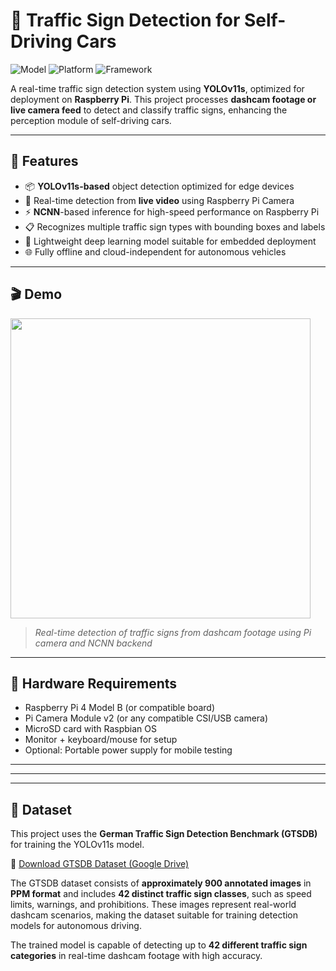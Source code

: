 # 🚦 Traffic Sign Detection for Self-Driving Cars

![Model](https://img.shields.io/badge/model-YOLOv11s-green)
![Platform](https://img.shields.io/badge/platform-Raspberry%20Pi-lightgrey)
![Framework](https://img.shields.io/badge/inference-NCNN-blue)

A real-time traffic sign detection system using **YOLOv11s**, optimized for deployment on **Raspberry Pi**. This project processes **dashcam footage or live camera feed** to detect and classify traffic signs, enhancing the perception module of self-driving cars.

---

## 🚀 Features

- 📦 **YOLOv11s-based** object detection optimized for edge devices  
- 🎥 Real-time detection from **live video** using Raspberry Pi Camera  
- ⚡ **NCNN**-based inference for high-speed performance on Raspberry Pi  
- 📋 Recognizes multiple traffic sign types with bounding boxes and labels  
- 🧠 Lightweight deep learning model suitable for embedded deployment  
- 🌐 Fully offline and cloud-independent for autonomous vehicles  

---

## 🎬 Demo

<img src="https://user-images.githubusercontent.com/your-demo.png" width="480"/>

> *Real-time detection of traffic signs from dashcam footage using Pi camera and NCNN backend*

---

## 🧰 Hardware Requirements

- Raspberry Pi 4 Model B (or compatible board)  
- Pi Camera Module v2 (or any compatible CSI/USB camera)  
- MicroSD card with Raspbian OS  
- Monitor + keyboard/mouse for setup  
- Optional: Portable power supply for mobile testing  

---
---

---

## 📂 Dataset

This project uses the **German Traffic Sign Detection Benchmark (GTSDB)** for training the YOLOv11s model.

🔗 [Download GTSDB Dataset (Google Drive)](https://drive.google.com/file/d/1AudgxEPmgsP-0HrYzBKzAV0Gn2tyAJjI/view?usp=drive_link)

The GTSDB dataset consists of **approximately 900 annotated images** in **PPM format** and includes **42 distinct traffic sign classes**, such as speed limits, warnings, and prohibitions. These images represent real-world dashcam scenarios, making the dataset suitable for training detection models for autonomous driving.

The trained model is capable of detecting up to **42 different traffic sign categories** in real-time dashcam footage with high accuracy.
